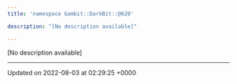 ```yaml
---
title: 'namespace Gambit::DarkBit::@620'

description: "[No description available]"

---
```







[No description available]






-------------------------------

Updated on 2022-08-03 at 02:29:25 +0000